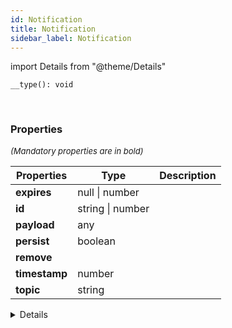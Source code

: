 ```yaml
---
id: Notification
title: Notification
sidebar_label: Notification
---
```


import Details from "@theme/Details"


```tsx
__type(): void
```
<br/>



### Properties

<font size="2"><i>(Mandatory properties are in bold)</i></font>

| Properties | Type | Description |
| --------- | ---- | ----------- |
| **expires** | null \| number |  |
| **id** | string \| number |  |
| **payload** | any |  |
| **persist** | boolean |  |
| **remove** |  |  |
| **timestamp** | number |  |
| **topic** | string |  |


<Details summary={<summary><b>Additional properties for advanced use cases</b></summary>}><div>

| Properties | Type | Description |
| --------- | ---- | ----------- |
| ttl | number |  |


</div></Details>
